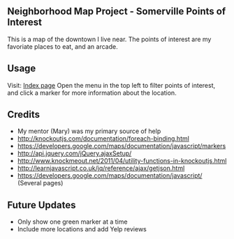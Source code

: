 ## Neighborhood Map Project - Somerville Points of Interest

This is a map of the downtown I live near. The points of interest are my favoriate places to eat, and an arcade.

## Usage

Visit: [Index page](https://lostandsaved.github.io/Somerville-Points-of-Interest/index.html)
Open the menu in the top left to filter points of interest, and click a marker for more information about the location.

## Credits

* My mentor (Mary) was my primary source of help
* http://knockoutjs.com/documentation/foreach-binding.html
* https://developers.google.com/maps/documentation/javascript/markers
* http://api.jquery.com/jQuery.ajaxSetup/
* http://www.knockmeout.net/2011/04/utility-functions-in-knockoutjs.html
* http://learnjavascript.co.uk/jq/reference/ajax/getjson.html
* https://developers.google.com/maps/documentation/javascript/ (Several pages)

## Future Updates

* Only show one green marker at a time
* Include more locations and add Yelp reviews
